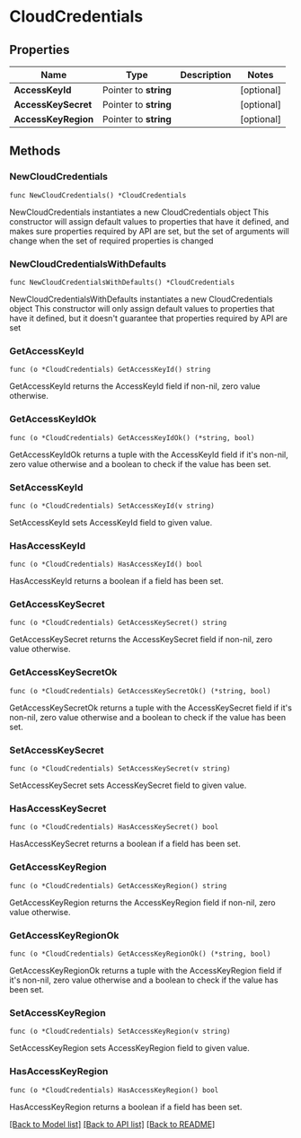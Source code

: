 # CloudCredentials

## Properties

Name | Type | Description | Notes
------------ | ------------- | ------------- | -------------
**AccessKeyId** | Pointer to **string** |  | [optional] 
**AccessKeySecret** | Pointer to **string** |  | [optional] 
**AccessKeyRegion** | Pointer to **string** |  | [optional] 

## Methods

### NewCloudCredentials

`func NewCloudCredentials() *CloudCredentials`

NewCloudCredentials instantiates a new CloudCredentials object
This constructor will assign default values to properties that have it defined,
and makes sure properties required by API are set, but the set of arguments
will change when the set of required properties is changed

### NewCloudCredentialsWithDefaults

`func NewCloudCredentialsWithDefaults() *CloudCredentials`

NewCloudCredentialsWithDefaults instantiates a new CloudCredentials object
This constructor will only assign default values to properties that have it defined,
but it doesn't guarantee that properties required by API are set

### GetAccessKeyId

`func (o *CloudCredentials) GetAccessKeyId() string`

GetAccessKeyId returns the AccessKeyId field if non-nil, zero value otherwise.

### GetAccessKeyIdOk

`func (o *CloudCredentials) GetAccessKeyIdOk() (*string, bool)`

GetAccessKeyIdOk returns a tuple with the AccessKeyId field if it's non-nil, zero value otherwise
and a boolean to check if the value has been set.

### SetAccessKeyId

`func (o *CloudCredentials) SetAccessKeyId(v string)`

SetAccessKeyId sets AccessKeyId field to given value.

### HasAccessKeyId

`func (o *CloudCredentials) HasAccessKeyId() bool`

HasAccessKeyId returns a boolean if a field has been set.

### GetAccessKeySecret

`func (o *CloudCredentials) GetAccessKeySecret() string`

GetAccessKeySecret returns the AccessKeySecret field if non-nil, zero value otherwise.

### GetAccessKeySecretOk

`func (o *CloudCredentials) GetAccessKeySecretOk() (*string, bool)`

GetAccessKeySecretOk returns a tuple with the AccessKeySecret field if it's non-nil, zero value otherwise
and a boolean to check if the value has been set.

### SetAccessKeySecret

`func (o *CloudCredentials) SetAccessKeySecret(v string)`

SetAccessKeySecret sets AccessKeySecret field to given value.

### HasAccessKeySecret

`func (o *CloudCredentials) HasAccessKeySecret() bool`

HasAccessKeySecret returns a boolean if a field has been set.

### GetAccessKeyRegion

`func (o *CloudCredentials) GetAccessKeyRegion() string`

GetAccessKeyRegion returns the AccessKeyRegion field if non-nil, zero value otherwise.

### GetAccessKeyRegionOk

`func (o *CloudCredentials) GetAccessKeyRegionOk() (*string, bool)`

GetAccessKeyRegionOk returns a tuple with the AccessKeyRegion field if it's non-nil, zero value otherwise
and a boolean to check if the value has been set.

### SetAccessKeyRegion

`func (o *CloudCredentials) SetAccessKeyRegion(v string)`

SetAccessKeyRegion sets AccessKeyRegion field to given value.

### HasAccessKeyRegion

`func (o *CloudCredentials) HasAccessKeyRegion() bool`

HasAccessKeyRegion returns a boolean if a field has been set.


[[Back to Model list]](../README.md#documentation-for-models) [[Back to API list]](../README.md#documentation-for-api-endpoints) [[Back to README]](../README.md)


